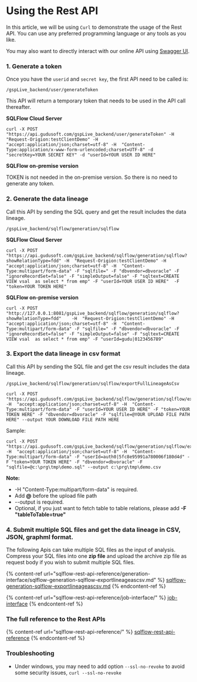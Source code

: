 # Using the Rest API

In this article, we will be using `Curl` to demonstrate the usage of the Rest API. You can use any preferred programming language or any tools as you like.

You may also want to directly interact with our online API using [Swagger UI](swagger-ui.md).

### **1. Generate a token**

Once you have the `userid` and `secret key`, the first API need to be called is:

```
/gspLive_backend/user/generateToken
```

This API will return a temporary token that needs to be used in the API call thereafter.

**SQLFlow Cloud Server**

```
curl -X POST "https://api.gudusoft.com/gspLive_backend/user/generateToken" -H  "Request-Origion:testClientDemo" -H  "accept:application/json;charset=utf-8" -H  "Content-Type:application/x-www-form-urlencoded;charset=UTF-8" -d "secretKey=YOUR SECRET KEY" -d "userId=YOUR USER ID HERE"
```

**SQLFlow on-premise version**

TOKEN is not needed in the on-premise version. So there is no need to generate any token.

### **2. Generate the data lineage**

Call this API by sending the SQL query and get the result includes the data lineage.

```
/gspLive_backend/sqlflow/generation/sqlflow
```

**SQLFlow Cloud Server**

```
curl -X POST "https://api.gudusoft.com/gspLive_backend/sqlflow/generation/sqlflow?showRelationType=fdd" -H  "Request-Origion:testClientDemo" -H  "accept:application/json;charset=utf-8" -H  "Content-Type:multipart/form-data" -F "sqlfile=" -F "dbvendor=dbvoracle" -F "ignoreRecordSet=false" -F "simpleOutput=false" -F "sqltext=CREATE VIEW vsal  as select * from emp" -F "userId=YOUR USER ID HERE"  -F "token=YOUR TOKEN HERE"
```

**SQLFlow on-premise version**

```
curl -X POST "http://127.0.0.1:8081/gspLive_backend/sqlflow/generation/sqlflow?showRelationType=fdd"    -H  "Request-Origion:testClientDemo" -H  "accept:application/json;charset=utf-8" -H  "Content-Type:multipart/form-data" -F "sqlfile=" -F "dbvendor=dbvoracle" -F "ignoreRecordSet=false" -F "simpleOutput=false" -F "sqltext=CREATE VIEW vsal  as select * from emp" -F "userId=gudu|0123456789" 
```

### **3. Export the data lineage in csv format**

Call this API by sending the SQL file and get the csv result includes the data lineage.

```
/gspLive_backend/sqlflow/generation/sqlflow/exportFullLineageAsCsv
```

```
curl -X POST "https://api.gudusoft.com/gspLive_backend/sqlflow/generation/sqlflow/exportFullLineageAsCsv" -H  "accept:application/json;charset=utf-8" -H  "Content-Type:multipart/form-data" -F "userId=YOUR USER ID HERE" -F "token=YOUR TOKEN HERE" -F "dbvendor=dbvoracle" -F "sqlfile=@YOUR UPLOAD FILE PATH HERE" --output YOUR DOWNLOAD FILE PATH HERE
```

Sample:

```
curl -X POST "https://api.gudusoft.com/gspLive_backend/sqlflow/generation/sqlflow/exportLineageAsCsv" -H  "accept:application/json;charset=utf-8" -H  "Content-Type:multipart/form-data" -F "userId=auth0|5fc8e95991a780006f180d4d" -F "token=YOUR TOKEN HERE" -F "dbvendor=dbvoracle" -F "sqlfile=@c:\prg\tmp\demo.sql" --output c:\prg\tmp\demo.csv
```

**Note:**

* \-H "Content-Type:multipart/form-data" is required.
* Add **@** before the upload file path
* \--output is required.
* Optional, if you just want to fetch table to table relations, please add **-F "tableToTable=true"**

### **4. Submit multiple SQL files and get the data lineage in CSV, JSON, graphml format.**

The following Apis can take multiple SQL files as the input of analysis. Compress your SQL files into one **zip file** and upload the archive zip file as request body if you wish to submit multiple SQL files.

{% content-ref url="sqlflow-rest-api-reference/generation-interface/sqlflow-generation-sqlflow-exportlineageascsv.md" %}
[sqlflow-generation-sqlflow-exportlineageascsv.md](sqlflow-rest-api-reference/generation-interface/sqlflow-generation-sqlflow-exportlineageascsv.md)
{% endcontent-ref %}

{% content-ref url="sqlflow-rest-api-reference/job-interface/" %}
[job-interface](sqlflow-rest-api-reference/job-interface/)
{% endcontent-ref %}

### The full reference to the Rest APIs

{% content-ref url="sqlflow-rest-api-reference/" %}
[sqlflow-rest-api-reference](sqlflow-rest-api-reference/)
{% endcontent-ref %}

### Troubleshooting

* Under windows, you may need to add option `--ssl-no-revoke` to avoid some security issues, `curl --ssl-no-revoke`
